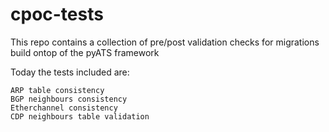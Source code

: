 # cpoc-tests

This repo contains a collection of pre/post validation checks for migrations build ontop of the pyATS framework

Today the tests included are:

```
ARP table consistency
BGP neighbours consistency
Etherchannel consistency
CDP neighbours table validation
```
